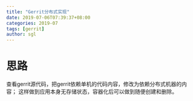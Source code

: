 ```yaml
---
title: "Gerrit分布式实现"
date: 2019-07-06T07:39:37+08:00
categories: 2019-07
tags: [gerrit]
author: sgl
---
```


思路
====
查看gerrit源代码，把gerrit依赖单机的代码内容，修改为依赖分布式机器的内容；
这样做到应用本身无存储状态，容器化后可以做到随便创建和删除。